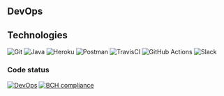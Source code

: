 ##  DevOps
## Technologies 
![Git](https://img.shields.io/badge/git-%23F05033.svg?style=for-the-badge&logo=git&logoColor=white)
![Java](https://img.shields.io/badge/java-%23ED8B00.svg?style=for-the-badge&logo=openjdk&logoColor=white)
![Heroku](https://img.shields.io/badge/heroku-%23430098.svg?style=for-the-badge&logo=heroku&logoColor=white)
![Postman](https://img.shields.io/badge/Postman-FF6C37?style=for-the-badge&logo=postman&logoColor=white)
![TravisCI](https://img.shields.io/badge/travis%20ci-%232B2F33.svg?style=for-the-badge&logo=travis&logoColor=white)
![GitHub Actions](https://img.shields.io/badge/github%20actions-%232671E5.svg?style=for-the-badge&logo=githubactions&logoColor=white)
![Slack](https://img.shields.io/badge/Slack-4A154B?style=for-the-badge&logo=slack&logoColor=white)

### Code status
[![DevOps](https://github.com/wzzzzwwzw/iwvg-devops-wael-louati/actions/workflows/CI.yml/badge.svg)](https://github.com/wzzzzwwzw/iwvg-devops-wael-louati/actions/workflows/CI.yml)
[![BCH compliance](https://bettercodehub.com/edge/badge/wzzzzwwzw/iwvg-devops-wael-louati?branch=master)](https://bettercodehub.com/)
